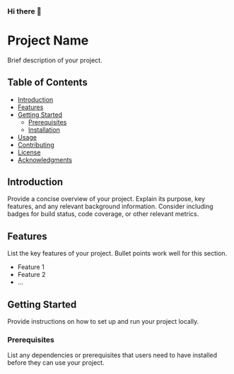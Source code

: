 ### Hi there 👋

# Project Name

Brief description of your project.

## Table of Contents
- [Introduction](#introduction)
- [Features](#features)
- [Getting Started](#getting-started)
  - [Prerequisites](#prerequisites)
  - [Installation](#installation)
- [Usage](#usage)
- [Contributing](#contributing)
- [License](#license)
- [Acknowledgments](#acknowledgments)

## Introduction

Provide a concise overview of your project. Explain its purpose, key features, and any relevant background information. Consider including badges for build status, code coverage, or other relevant metrics.

## Features

List the key features of your project. Bullet points work well for this section.

- Feature 1
- Feature 2
- ...

## Getting Started

Provide instructions on how to set up and run your project locally.

### Prerequisites

List any dependencies or prerequisites that users need to have installed before they can use your project.


<!--
**Jehovanie/Jehovanie** is a ✨ _special_ ✨ repository because its `README.md` (this file) appears on your GitHub profile.

Here are some ideas to get you started:
fff
- 🔭 I’m currently working on ...
- 🌱 I’m currently learning ...
- 👯 I’m looking to collaborate on ...
- 🤔 I’m looking for help with ...
- 💬 Ask me about ...
- 📫 How to reach me: ...
- 😄 Pronouns: ...
- ⚡ Fun fact: ...
-->
